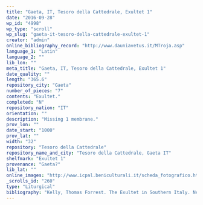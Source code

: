 ```yaml
---
title: "Gaeta, IT, Tesoro della Cattedrale, Exultet 1"
date: "2016-09-28"
wp_id: "4998"
wp_type: "scroll"
wp_slug: "gaeta-it-tesoro-della-cattedrale-exultet-1"
creator: "admin"
online_bibliography_record: "http://www.dauniavetus.it/MTroja.asp"
language_1: "Latin"
language_2: ""
lib_lon: ""
meta_title: "Gaeta, IT, Tesoro della Cattedrale, Exultet 1"
date_quality: ""
length: "365.6"
repository_city: "Gaeta"
number_of_pieces: "7"
contents: "Exultet."
completed: "N"
repository_nation: "IT"
orientation: ""
description: "Missing 1 membrane."
prov_lon: ""
date_start: "1000"
prov_lat: ""
width: "32"
repository: "Tesoro della Cattedrale"
repository_name_and_city: "Tesoro della Cattedrale, Gaeta IT"
shelfmark: "Exultet 1"
provenance: "Gaeta?"
lib_lat: ""
online_images: "http://www.icpal.beniculturali.it/scheda_fotografico.html?ids_foto=F4FABDCC-91F9-4758-8B3C-D74D42F20BC3"
_scrolls_id: "260"
type: "Liturgical"
bibliography: "Kelly, Thomas Forrest. The Exultet in Southern Italy. New York: Oxford University Press, 1996.<br/> Suski, Andrzej Wojciech, Giacomo Baroffio, and Manlio Sodi. “Rotoli Liturgici Medievali (Secoli VII-XV). Censimento E Bibliografia.” Revista Liturgica 101, no. 3 (2014): 603–21."
---
```



